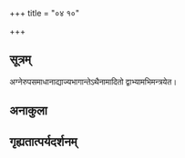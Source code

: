 +++
title = "०४ १०"

+++
## सूत्रम्
अग्नेरुपसमाधानाद्याज्यभागान्तेऽथैनामादितो द्वाभ्यामभिमन्त्रयेत।
## अनाकुला

## गृह्यतात्पर्यदर्शनम्

